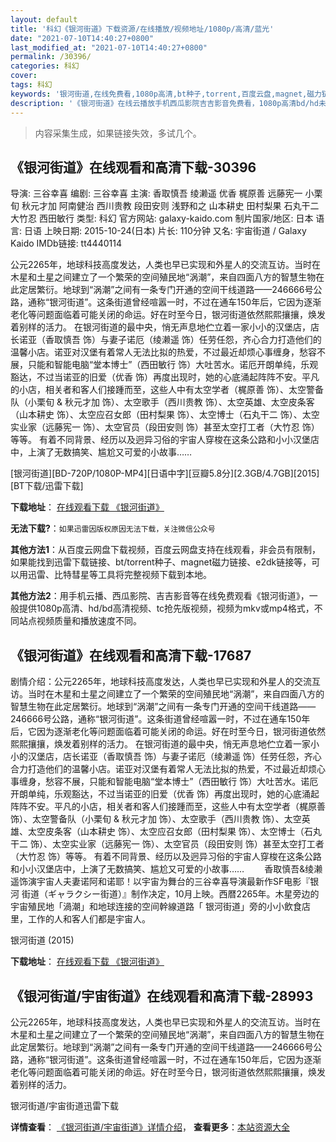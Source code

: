 ```yaml
---
layout: default
title: '科幻《银河街道》下载资源/在线播放/视频地址/1080p/高清/蓝光'
date: "2021-07-10T14:40:27+0800"
last_modified_at: "2021-07-10T14:40:27+0800"
permalink: /30396/
categories: 科幻
cover:
tags: 科幻
keywords: '银河街道,在线免费看,1080p高清,bt种子,torrent,百度云盘,magnet,磁力链,迅雷下载资源'
description: '《银河街道》在线云播放手机西瓜影院吉吉影音免费看，1080p高清bd/hd未删减完整版和tc抢先枪版，mkv/mp4格式，附带bt/torrent种子、magnet/磁力链、百度云盘、网盘资源迅雷下载链接'
---
```


>内容采集生成，如果链接失效，多试几个。


## 《银河街道》在线观看和高清下载-30396

导演: 三谷幸喜 编剧: 三谷幸喜 主演: 香取慎吾 绫濑遥 优香 梶原善 远藤宪一 小栗旬 秋元才加 阿南健治 西川贵教 段田安则 浅野和之 山本耕史 田村梨果 石丸干二 大竹忍 西田敏行 类型: 科幻 官方网站: galaxy-kaido.com 制片国家/地区: 日本 语言: 日语 上映日期: 2015-10-24(日本) 片长: 110分钟 又名: 宇宙街道 / Galaxy Kaido IMDb链接: tt4440114

公元2265年，地球科技高度发达，人类也早已实现和外星人的交流互访。当时在木星和土星之间建立了一个繁荣的空间殖民地“涡潮”，来自四面八方的智慧生物在此定居繁衍。地球到“涡潮”之间有一条专门开通的空间干线道路——246666号公路，通称“银河街道”。这条街道曾经喧嚣一时，不过在通车150年后，它因为逐渐老化等问题面临着可能关闭的命运。好在时至今日，银河街道依然熙熙攘攘，焕发着别样的活力。 在银河街道的最中央，悄无声息地伫立着一家小小的汉堡店，店长诺亚（香取慎吾 饰）与妻子诺厄（绫濑遥 饰）任劳任怨，齐心合力打造他们的温馨小店。诺亚对汉堡有着常人无法比拟的热爱，不过最近却烦心事缠身，愁容不展，只能和智能电脑“堂本博士”（西田敏行 饰）大吐苦水。诺厄开朗单纯，乐观豁达，不过当诺亚的旧爱（优香 饰）再度出现时，她的心底涌起阵阵不安。平凡的小店，相关者和客人们接踵而至，这些人中有太空学者（梶原善 饰）、太空警备队（小栗旬 & 秋元才加 饰）、太空歌手（西川贵教 饰）、太空英雄、太空皮条客（山本耕史 饰）、太空应召女郎（田村梨果 饰）、太空博士（石丸干二 饰）、太空实业家（远藤宪一 饰）、太空官员（段田安则 饰）甚至太空打工者（大竹忍 饰）等等。 有着不同背景、经历以及迥异习俗的宇宙人穿梭在这条公路和小小汉堡店中，上演了无数搞笑、尴尬又可爱的小故事……


[银河街道][BD-720P/1080P-MP4][日语中字][豆瓣5.8分][2.3GB/4.7GB][2015][BT下载/迅雷下载]

**下载地址**： [在线观看下载 《银河街道》](https://www.btdx8.com/torrent/galaxy_kaido_2015.html) 


**无法下载?**：`如果迅雷因版权原因无法下载，关注微信公众号 `

**其他方法1**：从百度云网盘下载视频，百度云网盘支持在线观看，非会员有限制，如果能找到迅雷下载链接、bt/torrent种子、magnet磁力链接、e2dk链接等，可以用迅雷、比特彗星等工具将完整视频下载到本地。

**其他方法2**：用手机云播、西瓜影院、吉吉影音等在线免费观看《银河街道》，一般提供1080p高清、hd/bd高清视频、tc抢先版视频，视频为mkv或mp4格式，不同站点视频质量和播放速度不同。


## 《银河街道》在线观看和高清下载-17687

剧情介绍：公元2265年，地球科技高度发达，人类也早已实现和外星人的交流互访。当时在木星和土星之间建立了一个繁荣的空间殖民地“涡潮”，来自四面八方的智慧生物在此定居繁衍。地球到“涡潮”之间有一条专门开通的空间干线道路——246666号公路，通称“银河街道”。这条街道曾经喧嚣一时，不过在通车150年后，它因为逐渐老化等问题面临着可能关闭的命运。好在时至今日，银河街道依然熙熙攘攘，焕发着别样的活力。   在银河街道的最中央，悄无声息地伫立着一家小小的汉堡店，店长诺亚（香取慎吾 饰）与妻子诺厄（绫濑遥 饰）任劳任怨，齐心合力打造他们的温馨小店。诺亚对汉堡有着常人无法比拟的热爱，不过最近却烦心事缠身，愁容不展，只能和智能电脑“堂本博士”（西田敏行 饰）大吐苦水。诺厄开朗单纯，乐观豁达，不过当诺亚的旧爱（优香 饰）再度出现时，她的心底涌起阵阵不安。平凡的小店，相关者和客人们接踵而至，这些人中有太空学者（梶原善 饰）、太空警备队（小栗旬 & 秋元才加 饰）、太空歌手（西川贵教 饰）、太空英雄、太空皮条客（山本耕史 饰）、太空应召女郎（田村梨果 饰）、太空博士（石丸干二 饰）、太空实业家（远藤宪一 饰）、太空官员（段田安则 饰）甚至太空打工者（大竹忍 饰）等等。   有着不同背景、经历以及迥异习俗的宇宙人穿梭在这条公路和小小汉堡店中，上演了无数搞笑、尴尬又可爱的小故事……   　　香取慎吾&绫濑遥饰演宇宙人夫妻诺阿和诺耶！以宇宙为舞台的三谷幸喜导演最新作SF电影『银河 街道（ギャラクシー街道）』制作决定，10月上映。西暦2265年。木星旁边的宇宙殖民地「渦潮」和地球连接的空间幹線道路「 银河街道」旁的小小飲食店里，工作的人和客人们都是宇宙人。


银河街道 (2015)

**下载地址**： [在线观看下载 《银河街道》](https://www.btbtdy.me/btdy/dy3470.html) 


## 《银河街道/宇宙街道》在线观看和高清下载-28993

公元2265年，地球科技高度发达，人类也早已实现和外星人的交流互访。当时在木星和土星之间建立了一个繁荣的空间殖民地&ldquo;涡潮”，来自四面八方的智慧生物在此定居繁衍。地球到“涡潮”之间有一条专门开通的空间干线道路——246666号公路，通称“银河街道”。这条街道曾经喧嚣一时，不过在通车150年后，它因为逐渐老化等问题面临着可能关闭的命运。好在时至今日，银河街道依然熙熙攘攘，焕发着别样的活力。


银河街道/宇宙街道迅雷下载

**详情查看**： [《银河街道/宇宙街道》详情介绍](/movie/28993/)， **查看更多**：[本站资源大全](/movie/t/all/)

